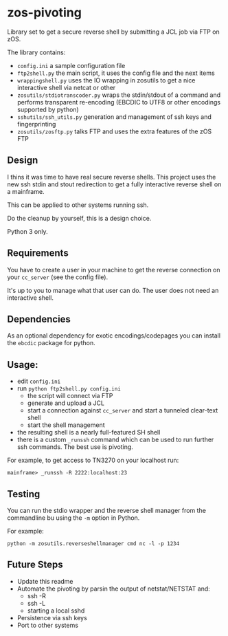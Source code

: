 # zos-pivoting

Library set to get a secure reverse shell by submitting a JCL job via FTP on zOS.

The library contains:

 * `config.ini` a sample configuration file
 * `ftp2shell.py` the main script, it uses the config file and the next items
 * `wrappingshell.py` uses the IO wrapping in zosutils to get a nice interactive shell via netcat or other
 * `zosutils/stdiotranscoder.py` wraps the stdin/stdout of a command and performs transparent re-encoding (EBCDIC to UTF8 or other encodings supported by python)
 * `sshutils/ssh_utils.py` generation and management of ssh keys and fingerprinting
 * `zosutils/zosftp.py` talks FTP and uses the extra features of the zOS FTP

## Design
I thins it was time to have real secure reverse shells. This project uses the new ssh stdin and stout redirection to get a fully interactive reverse shell on a mainframe.

This can be applied to other systems running ssh.

Do the cleanup by yourself, this is a design choice.

Python 3 only.

## Requirements
You have to create a user in your machine to get the reverse connection on your `cc_server` (see the config file).

It's up to you to manage what that user can do. The user does not need an interactive shell.

## Dependencies
As an optional dependency for exotic encodings/codepages you can install the `ebcdic` package for python.

## Usage:
 * edit `config.ini`
 * run `python ftp2shell.py config.ini`
    - the script will connect via FTP
    - generate and upload a JCL
    - start a connection against `cc_server` and start a tunneled clear-text shell
    - start the shell management
 * the resulting shell is a nearly full-featured SH shell
 * there is a custom `_runssh` command which can be used to run further ssh commands. The best use is pivoting.

For example, to get access to TN3270 on your localhost run:
```
mainframe> _runssh -R 2222:localhost:23
```

## Testing
You can run the stdio wrapper and the reverse shell manager from the commandline bu using the `-m` option in Python.

For example:
```
python -m zosutils.reverseshellmanager cmd nc -l -p 1234
```

## Future Steps
* Update this readme
* Automate the pivoting by parsin the output of netstat/NETSTAT and:
    - ssh -R
    - ssh -L
    - starting a local sshd
* Persistence via ssh keys
* Port to other systems

